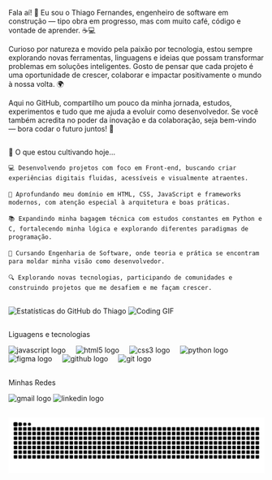 Fala aí! 👋 Eu sou o Thiago Fernandes, engenheiro de software em construção — tipo obra em progresso, mas com muito café, código e vontade de aprender. ☕💻

Curioso por natureza e movido pela paixão por tecnologia, estou sempre explorando novas ferramentas, linguagens e ideias que possam transformar problemas em soluções inteligentes. Gosto de pensar que cada projeto é uma oportunidade de crescer, colaborar e impactar positivamente o mundo à nossa volta. 🌍

Aqui no GitHub, compartilho um pouco da minha jornada, estudos, experimentos e tudo que me ajuda a evoluir como desenvolvedor. Se você também acredita no poder da inovação e da colaboração, seja bem-vindo — bora codar o futuro juntos! 🚀
## 

🌱 O que estou cultivando hoje…

    💻 Desenvolvendo projetos com foco em Front-end, buscando criar experiências digitais fluidas, acessíveis e visualmente atraentes.

    🧠 Aprofundando meu domínio em HTML, CSS, JavaScript e frameworks modernos, com atenção especial à arquitetura e boas práticas.

    📚 Expandindo minha bagagem técnica com estudos constantes em Python e C, fortalecendo minha lógica e explorando diferentes paradigmas de programação.

    🏫 Cursando Engenharia de Software, onde teoria e prática se encontram para moldar minha visão como desenvolvedor.

    🔍 Explorando novas tecnologias, participando de comunidades e construindo projetos que me desafiem e me façam crescer.

## 

<div align="left" margin="0 50 0 0 ">
  <img src="https://github-readme-stats.vercel.app/api?username=T-A-Fernandes&show_icons=true&theme=radical" alt="Estatísticas do GitHub do Thiago" height="165" />
  <img src="https://user-images.githubusercontent.com/81328619/213875785-400ae517-156b-4aca-a787-bac75d84c393.gif" alt="Coding GIF" height="165" />
</div>

##

Liguagens e tecnologias
<div align="left">
  <img src="https://cdn.jsdelivr.net/gh/devicons/devicon/icons/javascript/javascript-original.svg" height="30" alt="javascript logo"  />
  <img width="12" />
  <img src="https://cdn.jsdelivr.net/gh/devicons/devicon/icons/html5/html5-original.svg" height="30" alt="html5 logo"  />
  <img width="12" />
  <img src="https://cdn.jsdelivr.net/gh/devicons/devicon/icons/css3/css3-original.svg" height="30" alt="css3 logo"  />
  <img width="12" />
  <img src="https://cdn.jsdelivr.net/gh/devicons/devicon/icons/python/python-original.svg" height="30" alt="python logo"  />
  <img width="12" />
  <img src="https://cdn.jsdelivr.net/gh/devicons/devicon/icons/figma/figma-original.svg" height="30" alt="figma logo"  />
  <img width="12" />
  <img src="https://cdn.jsdelivr.net/gh/devicons/devicon/icons/github/github-original.svg" height="30" alt="github logo"  />
  <img width="12" />
  <img src="https://cdn.jsdelivr.net/gh/devicons/devicon/icons/git/git-original.svg" height="30" alt="git logo"  />
</div>


##
  
Minhas Redes 

<div align="left">
  <img src="https://img.shields.io/static/v1?message=Gmail&logo=gmail&label=&color=D14836&logoColor=white&labelColor=&style=for-the-badge" height="35" alt="gmail logo"  />
  <img src="https://img.shields.io/static/v1?message=LinkedIn&logo=linkedin&label=&color=0077B5&logoColor=white&labelColor=&style=for-the-badge" height="35" alt="linkedin logo"  />
</div>

##

<picture>
  <source media="(prefers-color-scheme: dark)" srcset="https://raw.githubusercontent.com/T-A-Fernandes/T-A-Fernandes/output/github-contribution-grid-snake-dark.svg">
  <source media="(prefers-color-scheme: light)" srcset="https://raw.githubusercontent.com/T-A-Fernandes/T-A-Fernandes/output/github-contribution-grid-snake.svg">
  <img alt="github contribution grid snake animation" src="https://raw.githubusercontent.com/T-A-Fernandes/T-A-Fernandes/output/github-contribution-grid-snake.svg">
</picture>

  
